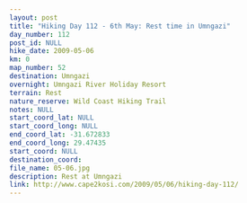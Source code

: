 ```yaml
---
layout: post
title: "Hiking Day 112 - 6th May: Rest time in Umngazi"
day_number: 112
post_id: NULL
hike_date: 2009-05-06
km: 0
map_number: 52
destination: Umngazi
overnight: Umngazi River Holiday Resort
terrain: Rest
nature_reserve: Wild Coast Hiking Trail
notes: NULL
start_coord_lat: NULL
start_coord_long: NULL
end_coord_lat: -31.672833
end_coord_long: 29.47435
start_coord: NULL
destination_coord: 
file_name: 05-06.jpg
description: Rest at Umngazi
link: http://www.cape2kosi.com/2009/05/06/hiking-day-112/
---
```

